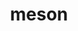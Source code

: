 ---
title: "meson"
layout: cache
categories: [package, v0.20.3]
meta: {"versions": ["1.1.0"], "compilers": ["gcc@=11.1.0", "gcc@=11.3.0", "gcc@=11.4.0", "gcc@=12.1.0", "gcc@=7.3.1", "gcc@=7.5.0"], "oss": ["amzn2", "ubuntu18.04", "ubuntu20.04", "ubuntu22.04"], "platforms": ["linux"], "targets": ["aarch64", "neoverse_n1", "ppc64le", "x86_64_v3"], "stacks": ["aws-ahug", "aws-ahug-aarch64", "aws-isc", "aws-isc-aarch64", "data-vis-sdk", "e4s", "e4s-power", "gpu-tests", "ml-linux-x86_64-cpu", "ml-linux-x86_64-cuda", "ml-linux-x86_64-rocm", "radiuss", "root", "tutorial"], "num_specs": 17, "num_specs_by_stack": {"aws-ahug-aarch64": 2, "aws-isc-aarch64": 2, "root": 17, "aws-ahug": 1, "aws-isc": 1, "radiuss": 1, "e4s-power": 3, "e4s": 3, "gpu-tests": 1, "data-vis-sdk": 4, "tutorial": 2, "ml-linux-x86_64-cpu": 1, "ml-linux-x86_64-rocm": 1, "ml-linux-x86_64-cuda": 1}}
spec_details: [{"hash": "2lnedwmbl47pkk3c5gwj4n4odo5xee3y", "compiler": "gcc@=7.3.1", "versions": ["1.1.0"], "os": "amzn2", "platform": "linux", "target": "aarch64", "variants": ["build_system=python_pip", "patches=0f0b1bd"], "stacks": ["aws-ahug-aarch64", "aws-isc-aarch64", "root"], "size": "-", "tarball": "https://binaries.spack.io/v0.20.3/build_cache/linux-amzn2-aarch64/gcc-7.3.1/meson-1.1.0/linux-amzn2-aarch64-gcc-7.3.1-meson-1.1.0-2lnedwmbl47pkk3c5gwj4n4odo5xee3y.spack"}, {"hash": "27kfpfmt5wsvpj4c3eypyoaftwqown7n", "compiler": "gcc@=7.3.1", "versions": ["1.1.0"], "os": "amzn2", "platform": "linux", "target": "neoverse_n1", "variants": ["build_system=python_pip", "patches=0f0b1bd"], "stacks": ["aws-ahug-aarch64", "aws-isc-aarch64", "root"], "size": "-", "tarball": "https://binaries.spack.io/v0.20.3/build_cache/linux-amzn2-neoverse_n1/gcc-7.3.1/meson-1.1.0/linux-amzn2-neoverse_n1-gcc-7.3.1-meson-1.1.0-27kfpfmt5wsvpj4c3eypyoaftwqown7n.spack"}, {"hash": "j6fatrd7ndtceki5pl75ejejxccyiu4p", "compiler": "gcc@=7.3.1", "versions": ["1.1.0"], "os": "amzn2", "platform": "linux", "target": "x86_64_v3", "variants": ["build_system=python_pip", "patches=0f0b1bd"], "stacks": ["aws-ahug", "aws-isc", "root"], "size": "-", "tarball": "https://binaries.spack.io/v0.20.3/build_cache/linux-amzn2-x86_64_v3/gcc-7.3.1/meson-1.1.0/linux-amzn2-x86_64_v3-gcc-7.3.1-meson-1.1.0-j6fatrd7ndtceki5pl75ejejxccyiu4p.spack"}, {"hash": "vv6p2yd4chzmtgdxntxlp5cxokkophq3", "compiler": "gcc@=7.5.0", "versions": ["1.1.0"], "os": "ubuntu18.04", "platform": "linux", "target": "x86_64_v3", "variants": ["build_system=python_pip", "patches=0f0b1bd"], "stacks": ["radiuss", "root"], "size": "-", "tarball": "https://binaries.spack.io/v0.20.3/build_cache/linux-ubuntu18.04-x86_64_v3/gcc-7.5.0/meson-1.1.0/linux-ubuntu18.04-x86_64_v3-gcc-7.5.0-meson-1.1.0-vv6p2yd4chzmtgdxntxlp5cxokkophq3.spack"}, {"hash": "4qipsb6gznehuuiskvzns63fm34pdeue", "compiler": "gcc@=11.1.0", "versions": ["1.1.0"], "os": "ubuntu20.04", "platform": "linux", "target": "ppc64le", "variants": ["build_system=python_pip", "patches=0f0b1bd"], "stacks": ["e4s-power", "root"], "size": "-", "tarball": "https://binaries.spack.io/v0.20.3/build_cache/linux-ubuntu20.04-ppc64le/gcc-11.1.0/meson-1.1.0/linux-ubuntu20.04-ppc64le-gcc-11.1.0-meson-1.1.0-4qipsb6gznehuuiskvzns63fm34pdeue.spack"}, {"hash": "zqxpvh5qtzwf3tmsfr646up4u3cv7khs", "compiler": "gcc@=11.1.0", "versions": ["1.1.0"], "os": "ubuntu20.04", "platform": "linux", "target": "ppc64le", "variants": ["build_system=python_pip", "patches=0f0b1bd"], "stacks": ["e4s-power", "root"], "size": "-", "tarball": "https://binaries.spack.io/v0.20.3/build_cache/linux-ubuntu20.04-ppc64le/gcc-11.1.0/meson-1.1.0/linux-ubuntu20.04-ppc64le-gcc-11.1.0-meson-1.1.0-zqxpvh5qtzwf3tmsfr646up4u3cv7khs.spack"}, {"hash": "pblkus3xgmy5s6ccsnc2fquctw5rklph", "compiler": "gcc@=11.1.0", "versions": ["1.1.0"], "os": "ubuntu20.04", "platform": "linux", "target": "ppc64le", "variants": ["build_system=python_pip", "patches=0f0b1bd"], "stacks": ["e4s-power", "root"], "size": "-", "tarball": "https://binaries.spack.io/v0.20.3/build_cache/linux-ubuntu20.04-ppc64le/gcc-11.1.0/meson-1.1.0/linux-ubuntu20.04-ppc64le-gcc-11.1.0-meson-1.1.0-pblkus3xgmy5s6ccsnc2fquctw5rklph.spack"}, {"hash": "lpqaiuwx6anukcw4r2sqlc3zzcafxgob", "compiler": "gcc@=11.1.0", "versions": ["1.1.0"], "os": "ubuntu20.04", "platform": "linux", "target": "x86_64_v3", "variants": ["build_system=python_pip", "patches=0f0b1bd"], "stacks": ["e4s", "gpu-tests", "root"], "size": "-", "tarball": "https://binaries.spack.io/v0.20.3/build_cache/linux-ubuntu20.04-x86_64_v3/gcc-11.1.0/meson-1.1.0/linux-ubuntu20.04-x86_64_v3-gcc-11.1.0-meson-1.1.0-lpqaiuwx6anukcw4r2sqlc3zzcafxgob.spack"}, {"hash": "zrxiv3xir4efx7c4zgcqgay27lgkoo3o", "compiler": "gcc@=11.1.0", "versions": ["1.1.0"], "os": "ubuntu20.04", "platform": "linux", "target": "x86_64_v3", "variants": ["build_system=python_pip", "patches=0f0b1bd"], "stacks": ["data-vis-sdk", "root"], "size": "-", "tarball": "https://binaries.spack.io/v0.20.3/build_cache/linux-ubuntu20.04-x86_64_v3/gcc-11.1.0/meson-1.1.0/linux-ubuntu20.04-x86_64_v3-gcc-11.1.0-meson-1.1.0-zrxiv3xir4efx7c4zgcqgay27lgkoo3o.spack"}, {"hash": "fv2wgbn3yejzruouwkijbcqrysruol4t", "compiler": "gcc@=11.1.0", "versions": ["1.1.0"], "os": "ubuntu20.04", "platform": "linux", "target": "x86_64_v3", "variants": ["build_system=python_pip", "patches=0f0b1bd"], "stacks": ["data-vis-sdk", "root"], "size": "-", "tarball": "https://binaries.spack.io/v0.20.3/build_cache/linux-ubuntu20.04-x86_64_v3/gcc-11.1.0/meson-1.1.0/linux-ubuntu20.04-x86_64_v3-gcc-11.1.0-meson-1.1.0-fv2wgbn3yejzruouwkijbcqrysruol4t.spack"}, {"hash": "r7zajzz7ovgsjfor3jpppsgu5vla53u6", "compiler": "gcc@=11.1.0", "versions": ["1.1.0"], "os": "ubuntu20.04", "platform": "linux", "target": "x86_64_v3", "variants": ["build_system=python_pip", "patches=0f0b1bd"], "stacks": ["e4s", "root"], "size": "-", "tarball": "https://binaries.spack.io/v0.20.3/build_cache/linux-ubuntu20.04-x86_64_v3/gcc-11.1.0/meson-1.1.0/linux-ubuntu20.04-x86_64_v3-gcc-11.1.0-meson-1.1.0-r7zajzz7ovgsjfor3jpppsgu5vla53u6.spack"}, {"hash": "qkpqoejjiw2t2jeqwgq3dulkhbzie2hy", "compiler": "gcc@=11.1.0", "versions": ["1.1.0"], "os": "ubuntu20.04", "platform": "linux", "target": "x86_64_v3", "variants": ["build_system=python_pip", "patches=0f0b1bd"], "stacks": ["data-vis-sdk", "root"], "size": "-", "tarball": "https://binaries.spack.io/v0.20.3/build_cache/linux-ubuntu20.04-x86_64_v3/gcc-11.1.0/meson-1.1.0/linux-ubuntu20.04-x86_64_v3-gcc-11.1.0-meson-1.1.0-qkpqoejjiw2t2jeqwgq3dulkhbzie2hy.spack"}, {"hash": "o2jszf7nwvjausutaj5s57fzmswbq4en", "compiler": "gcc@=11.1.0", "versions": ["1.1.0"], "os": "ubuntu20.04", "platform": "linux", "target": "x86_64_v3", "variants": ["build_system=python_pip", "patches=0f0b1bd"], "stacks": ["e4s", "root"], "size": "-", "tarball": "https://binaries.spack.io/v0.20.3/build_cache/linux-ubuntu20.04-x86_64_v3/gcc-11.1.0/meson-1.1.0/linux-ubuntu20.04-x86_64_v3-gcc-11.1.0-meson-1.1.0-o2jszf7nwvjausutaj5s57fzmswbq4en.spack"}, {"hash": "ldqhf3dc526rercaqzmg2fvkx6on6n6v", "compiler": "gcc@=11.1.0", "versions": ["1.1.0"], "os": "ubuntu20.04", "platform": "linux", "target": "x86_64_v3", "variants": ["build_system=python_pip", "patches=0f0b1bd"], "stacks": ["data-vis-sdk", "root"], "size": "-", "tarball": "https://binaries.spack.io/v0.20.3/build_cache/linux-ubuntu20.04-x86_64_v3/gcc-11.1.0/meson-1.1.0/linux-ubuntu20.04-x86_64_v3-gcc-11.1.0-meson-1.1.0-ldqhf3dc526rercaqzmg2fvkx6on6n6v.spack"}, {"hash": "2gwxhkcbexjwdvt27rjgdy73j6je7fkk", "compiler": "gcc@=11.3.0", "versions": ["1.1.0"], "os": "ubuntu22.04", "platform": "linux", "target": "x86_64_v3", "variants": ["build_system=python_pip", "patches=0f0b1bd"], "stacks": ["tutorial", "root"], "size": "-", "tarball": "https://binaries.spack.io/v0.20.3/build_cache/linux-ubuntu22.04-x86_64_v3/gcc-11.3.0/meson-1.1.0/linux-ubuntu22.04-x86_64_v3-gcc-11.3.0-meson-1.1.0-2gwxhkcbexjwdvt27rjgdy73j6je7fkk.spack"}, {"hash": "3vica3xt5j5f73jr7d3udqfxoyrbqmab", "compiler": "gcc@=11.4.0", "versions": ["1.1.0"], "os": "ubuntu22.04", "platform": "linux", "target": "x86_64_v3", "variants": ["build_system=python_pip", "patches=0f0b1bd"], "stacks": ["ml-linux-x86_64-cpu", "ml-linux-x86_64-rocm", "root", "ml-linux-x86_64-cuda"], "size": "-", "tarball": "https://binaries.spack.io/v0.20.3/build_cache/linux-ubuntu22.04-x86_64_v3/gcc-11.4.0/meson-1.1.0/linux-ubuntu22.04-x86_64_v3-gcc-11.4.0-meson-1.1.0-3vica3xt5j5f73jr7d3udqfxoyrbqmab.spack"}, {"hash": "s5rzruegqu66j5lyclytg3pqsl6qycga", "compiler": "gcc@=12.1.0", "versions": ["1.1.0"], "os": "ubuntu22.04", "platform": "linux", "target": "x86_64_v3", "variants": ["build_system=python_pip", "patches=0f0b1bd"], "stacks": ["tutorial", "root"], "size": "-", "tarball": "https://binaries.spack.io/v0.20.3/build_cache/linux-ubuntu22.04-x86_64_v3/gcc-12.1.0/meson-1.1.0/linux-ubuntu22.04-x86_64_v3-gcc-12.1.0-meson-1.1.0-s5rzruegqu66j5lyclytg3pqsl6qycga.spack"}]
---